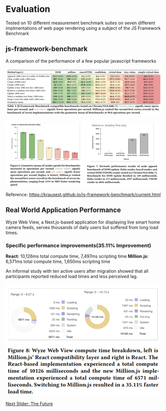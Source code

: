 # Evaluation

Tested on 10 different measurement benchmark suites on seven different implmentations of web page rendering using a subject of the JS Framework Benchmark

## js-framework-benchmark

A comparison of the performance of a few popular javascript frameworks

![alt text](./images/opsec.png)

![alt text](./images/morebenchmarks.png)

Reference: https://krausest.github.io/js-framework-benchmark/current.html

## Real World Application Performance

Wyze Web View, a Next.js-based application for displaying live smart home camera feeds, serves thousands of daily users but suffered from long load times.

### Specific performance improvements(35.11% Improvement)

**React:** 10,126ms total compute time, 7,497ms scripting time
**Million.js:** 6,571ms total compute time, 1,650ms scripting time

An informal study with ten active users after migration showed that all participants reported reduced load times and less perceived lag.

![alt text](./images/wyze.png)

[Next Slider: The Future](./future.md)
